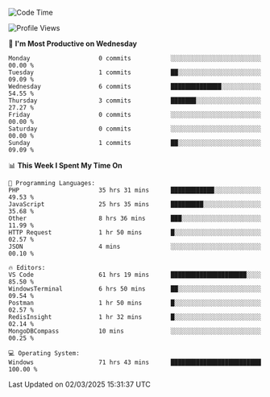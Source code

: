 <!--START_SECTION:waka-->
![Code Time](http://img.shields.io/badge/Code%20Time-4%2C248%20hrs%209%20mins-blue)

![Profile Views](http://img.shields.io/badge/Profile%20Views-0-blue)

📅 **I'm Most Productive on Wednesday** 

```text
Monday                   0 commits           ░░░░░░░░░░░░░░░░░░░░░░░░░   00.00 % 
Tuesday                  1 commits           ██░░░░░░░░░░░░░░░░░░░░░░░   09.09 % 
Wednesday                6 commits           ██████████████░░░░░░░░░░░   54.55 % 
Thursday                 3 commits           ███████░░░░░░░░░░░░░░░░░░   27.27 % 
Friday                   0 commits           ░░░░░░░░░░░░░░░░░░░░░░░░░   00.00 % 
Saturday                 0 commits           ░░░░░░░░░░░░░░░░░░░░░░░░░   00.00 % 
Sunday                   1 commits           ██░░░░░░░░░░░░░░░░░░░░░░░   09.09 % 
```


📊 **This Week I Spent My Time On** 

```text
💬 Programming Languages: 
PHP                      35 hrs 31 mins      ████████████░░░░░░░░░░░░░   49.53 % 
JavaScript               25 hrs 35 mins      █████████░░░░░░░░░░░░░░░░   35.68 % 
Other                    8 hrs 36 mins       ███░░░░░░░░░░░░░░░░░░░░░░   11.99 % 
HTTP Request             1 hr 50 mins        █░░░░░░░░░░░░░░░░░░░░░░░░   02.57 % 
JSON                     4 mins              ░░░░░░░░░░░░░░░░░░░░░░░░░   00.10 % 

🔥 Editors: 
VS Code                  61 hrs 19 mins      █████████████████████░░░░   85.50 % 
WindowsTerminal          6 hrs 50 mins       ██░░░░░░░░░░░░░░░░░░░░░░░   09.54 % 
Postman                  1 hr 50 mins        █░░░░░░░░░░░░░░░░░░░░░░░░   02.57 % 
RedisInsight             1 hr 32 mins        █░░░░░░░░░░░░░░░░░░░░░░░░   02.14 % 
MongoDBCompass           10 mins             ░░░░░░░░░░░░░░░░░░░░░░░░░   00.25 % 

💻 Operating System: 
Windows                  71 hrs 43 mins      █████████████████████████   100.00 % 
```


 Last Updated on 02/03/2025 15:31:37 UTC
<!--END_SECTION:waka-->

